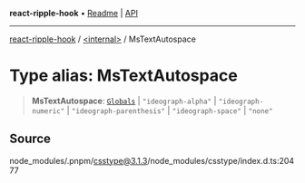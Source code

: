 **react-ripple-hook** • [Readme](../../README.md) \| [API](../../globals.md)

---

[react-ripple-hook](../../README.md) / [\<internal\>](../README.md) / MsTextAutospace

# Type alias: MsTextAutospace

> **MsTextAutospace**: [`Globals`](Globals.md) \| `"ideograph-alpha"` \| `"ideograph-numeric"` \| `"ideograph-parenthesis"` \| `"ideograph-space"` \| `"none"`

## Source

node_modules/.pnpm/csstype@3.1.3/node_modules/csstype/index.d.ts:20477
